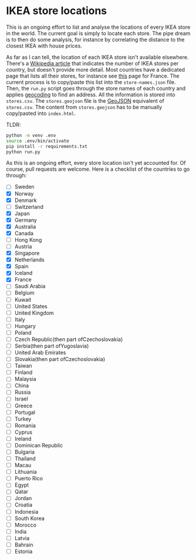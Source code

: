 # IKEA store locations

This is an ongoing effort to list and analyse the locations of every IKEA store in the world. The current goal is simply to locate each store. The pipe dream is to then do some analysis, for instance by correlating the distance to the closest IKEA with house prices.

As far as I can tell, the location of each IKEA store isn't available elsewhere. There's a [Wikipedia article](https://www.wikiwand.com/en/List_of_countries_with_IKEA_stores) that indicates the number of IKEA stores per country, but doesn't provide more detail. Most countries have a dedicated page that lists all their stores, for instance see [this](https://www.ikea.com/fr/fr/stores/) page for France. The current process is to copy/paste this list into the `store-names.json` file. Then, the `run.py` script goes through the store names of each country and applies [geocoding](https://www.wikiwand.com/en/Geocoding) to find an address. All the information is stored into `stores.csv`. The `stores.geojson` file is the [GeoJSON](https://geojson.org/) equivalent of `stores.csv`. The content from `stores.geojson` has to be manually copy/pasted into `index.html`.

TLDR:

```sh
python -m venv .env
source .env/bin/activate
pip install -r requirements.txt
python run.py
```

As this is an ongoing effort, every store location isn't yet accounted for. Of course, pull requests are welcome. Here is a checklist of the countries to go through:

- [ ] Sweden
- [x] Norway
- [x] Denmark
- [ ] Switzerland
- [x] Japan
- [x] Germany
- [x] Australia
- [x] Canada
- [ ] Hong Kong
- [ ] Austria
- [x] Singapore
- [x] Netherlands
- [x] Spain
- [x] Iceland
- [x] France
- [ ] Saudi Arabia
- [ ] Belgium
- [ ] Kuwait
- [ ] United States
- [ ] United Kingdom
- [ ] Italy
- [ ] Hungary
- [ ] Poland
- [ ] Czech Republic(then part ofCzechoslovakia)
- [ ] Serbia(then part ofYugoslavia)
- [ ] United Arab Emirates
- [ ] Slovakia(then part ofCzechoslovakia)
- [ ] Taiwan
- [ ] Finland
- [ ] Malaysia
- [ ] China
- [ ] Russia
- [ ] Israel
- [ ] Greece
- [ ] Portugal
- [ ] Turkey
- [ ] Romania
- [ ] Cyprus
- [ ] Ireland
- [ ] Dominican Republic
- [ ] Bulgaria
- [ ] Thailand
- [ ] Macau
- [ ] Lithuania
- [ ] Puerto Rico
- [ ] Egypt
- [ ] Qatar
- [ ] Jordan
- [ ] Croatia
- [ ] Indonesia
- [ ] South Korea
- [ ] Morocco
- [ ] India
- [ ] Latvia
- [ ] Bahrain
- [ ] Estonia
